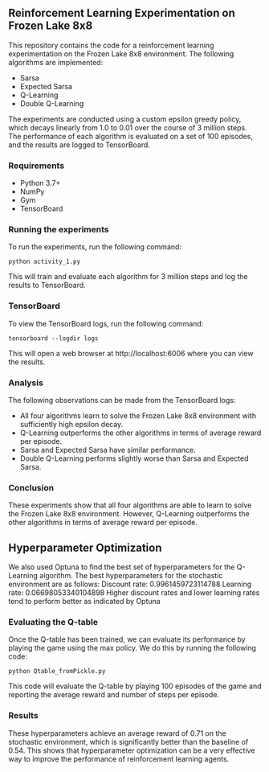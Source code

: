 ## Reinforcement Learning Experimentation on Frozen Lake 8x8

This repository contains the code for a reinforcement learning experimentation on the Frozen Lake 8x8 environment. The following algorithms are implemented:

* Sarsa
* Expected Sarsa
* Q-Learning
* Double Q-Learning

The experiments are conducted using a custom epsilon greedy policy, which decays linearly from 1.0 to 0.01 over the course of 3 million steps. The performance of each algorithm is evaluated on a set of 100 episodes, and the results are logged to TensorBoard.

### Requirements

* Python 3.7+
* NumPy
* Gym
* TensorBoard

### Running the experiments

To run the experiments, run the following command:

```
python activity_1.py
```

This will train and evaluate each algorithm for 3 million steps and log the results to TensorBoard.

### TensorBoard

To view the TensorBoard logs, run the following command:

```
tensorboard --logdir logs
```

This will open a web browser at http://localhost:6006 where you can view the results.

### Analysis

The following observations can be made from the TensorBoard logs:

* All four algorithms learn to solve the Frozen Lake 8x8 environment with sufficiently high epsilon decay.
* Q-Learning outperforms the other algorithms in terms of average reward per episode.
* Sarsa and Expected Sarsa have similar performance.
* Double Q-Learning performs slightly worse than Sarsa and Expected Sarsa.

### Conclusion

These experiments show that all four algorithms are able to learn to solve the Frozen Lake 8x8 environment. However, Q-Learning outperforms the other algorithms in terms of average reward per episode.

## Hyperparameter Optimization

We also used Optuna to find the best set of hyperparameters for the Q-Learning algorithm. The best hyperparameters for the stochastic environment are as follows:
Discount rate: 0.9961459723114788
Learning rate: 0.06698053340104898
Higher discount rates and lower learning rates tend to perform better as indicated by Optuna
### Evaluating the Q-table
Once the Q-table has been trained, we can evaluate its performance by playing the game using the max policy. We do this by running the following code:
```
python Qtable_fromPickle.py
```
This code will evaluate the Q-table by playing 100 episodes of the game and reporting the average reward and number of steps per episode.
### Results
These hyperparameters achieve an average reward of 0.71 on the stochastic environment, which is significantly better than the baseline of 0.54. This shows that hyperparameter optimization can be a very effective way to improve the performance of reinforcement learning agents.

